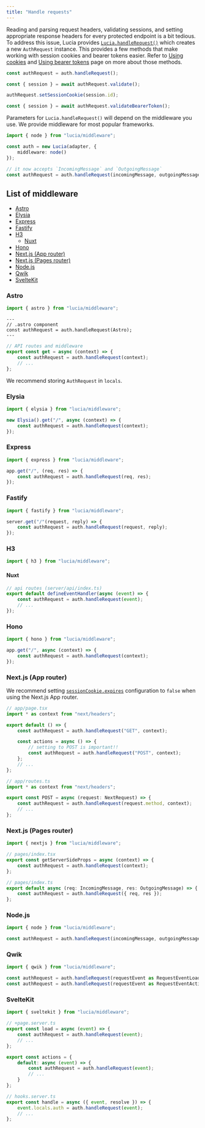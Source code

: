 ```yaml
---
title: "Handle requests"
---
```


Reading and parsing request headers, validating sessions, and setting appropriate response headers for every protected endpoint is a bit tedious. To address this issue, Lucia provides [`Lucia.handleRequest()`]() which creates a new `AuthRequest` instance. This provides a few methods that make working with session cookies and bearer tokens easier. Refer to [Using cookies]() and [Using bearer tokens]() page on more about those methods.

```ts
const authRequest = auth.handleRequest();

const { session } = await authRequest.validate();

authRequest.setSessionCookie(session.id);

const { session } = await authRequest.validateBearerToken();
```

Parameters for `Lucia.handleRequest()` will depend on the middleware you use. We provide middleware for most popular frameworks.

```ts
import { node } from "lucia/middleware";

const auth = new Lucia(adapter, {
	middleware: node()
});

// it now accepts `IncomingMessage` and `OutgoingMessage`
const authRequest = auth.handleRequest(incomingMessage, outgoingMessage);
```

## List of middleware

- [Astro](/handle-requests/astro)
- [Elysia](/handle-requests/elysia)
- [Express]()
- [Fastify]()
- [H3]()
  - [Nuxt]()
- [Hono]()
- [Next.js (App router)]()
- [Next.js (Pages router)]()
- [Node.js]()
- [Qwik]()
- [SvelteKit]()

### Astro

```ts
import { astro } from "lucia/middleware";
```

```astro
---
// .astro component
const authRequest = auth.handleRequest(Astro);
---
```

```ts
// API routes and middleware
export const get = async (context) => {
	const authRequest = auth.handleRequest(context);
	// ...
};
```

We recommend storing `AuthRequest` in `locals`.

### Elysia

```ts
import { elysia } from "lucia/middleware";
```

```ts
new Elysia().get("/", async (context) => {
	const authRequest = auth.handleRequest(context);
});
```

### Express

```ts
import { express } from "lucia/middleware";
```

```ts
app.get("/", (req, res) => {
	const authRequest = auth.handleRequest(req, res);
});
```

### Fastify

```ts
import { fastify } from "lucia/middleware";
```

```ts
server.get("/"(request, reply) => {
	const authRequest = auth.handleRequest(request, reply);
});
```

### H3

```ts
import { h3 } from "lucia/middleware";
```

#### Nuxt

```ts
// api routes (server/api/index.ts)
export default defineEventHandler(async (event) => {
	const authRequest = auth.handleRequest(event);
	// ...
});
```

### Hono

```ts
import { hono } from "lucia/middleware";
```

```ts
app.get("/", async (context) => {
	const authRequest = auth.handleRequest(context);
});
```

### Next.js (App router)

We recommend setting [`sessionCookie.expires`](/basics/configuration#sessioncookie) configuration to `false` when using the Next.js App router.

```ts
// app/page.tsx
import * as context from "next/headers";

export default () => {
	const authRequest = auth.handleRequest("GET", context);

	const actions = async () => {
		// setting to POST is important!!
		const authRequest = auth.handleRequest("POST", context);
	};
	// ...
};
```

```ts
// app/routes.ts
import * as context from "next/headers";

export const POST = async (request: NextRequest) => {
	const authRequest = auth.handleRequest(request.method, context);
	// ...
};
```

### Next.js (Pages router)

```ts
import { nextjs } from "lucia/middleware";
```

```ts
// pages/index.tsx
export const getServerSideProps = async (context) => {
	const authRequest = auth.handleRequest(context);
};
```

```ts
// pages/index.ts
export default async (req: IncomingMessage, res: OutgoingMessage) => {
	const authRequest = auth.handleRequest({ req, res });
};
```

### Node.js

```ts
import { node } from "lucia/middleware";
```

```ts
const authRequest = auth.handleRequest(incomingMessage, outgoingMessage);
```

### Qwik

```ts
import { qwik } from "lucia/middleware";
```

```ts
const authRequest = auth.handleRequest(requestEvent as RequestEventLoader);
const authRequest = auth.handleRequest(requestEvent as RequestEventAction);
```

### SvelteKit

```ts
import { sveltekit } from "lucia/middleware";
```

```ts
// +page.server.ts
export const load = async (event) => {
	const authRequest = auth.handleRequest(event);
	// ...
};

export const actions = {
	default: async (event) => {
		const authRequest = auth.handleRequest(event);
		// ...
	}
};
```

```ts
// hooks.server.ts
export const handle = async ({ event, resolve }) => {
	event.locals.auth = auth.handleRequest(event);
	// ...
};
```